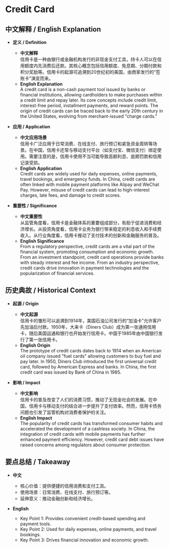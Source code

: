 # Credit Card

## 中文解释 / English Explanation

* **定义 / Definition**  
  - **中文解释**  
    信用卡是一种由银行或金融机构发行的非现金支付工具，持卡人可以在信用额度内先消费后还款。其核心概念包括信用额度、免息期、分期付款和积分奖励等。信用卡的起源可追溯到20世纪初的美国，由商家发行的“签账卡”演变而来。  
  - **English Explanation**  
    A credit card is a non-cash payment tool issued by banks or financial institutions, allowing cardholders to make purchases within a credit limit and repay later. Its core concepts include credit limit, interest-free period, installment payments, and reward points. The origin of credit cards can be traced back to the early 20th century in the United States, evolving from merchant-issued "charge cards."

* **应用 / Application**  
  - **中文应用场景**  
    信用卡广泛应用于日常消费、在线支付、旅行预订和紧急资金周转等场景。在中国，信用卡还常与移动支付平台（如支付宝、微信支付）绑定使用。需要注意的是，信用卡使用不当可能导致高额利息、逾期罚款和信用记录受损。  
  - **English Application**  
    Credit cards are widely used for daily expenses, online payments, travel bookings, and emergency funds. In China, credit cards are often linked with mobile payment platforms like Alipay and WeChat Pay. However, misuse of credit cards can lead to high-interest charges, late fees, and damage to credit scores.

* **重要性 / Significance**  
  - **中文重要性**  
    从监管角度看，信用卡是金融体系的重要组成部分，有助于促进消费和经济增长。从投资角度看，信用卡业务为银行带来稳定的利息收入和手续费收入。从行业角度看，信用卡推动了支付技术的创新和金融服务的普及。  
  - **English Significance**  
    From a regulatory perspective, credit cards are a vital part of the financial system, promoting consumption and economic growth. From an investment standpoint, credit card operations provide banks with steady interest and fee income. From an industry perspective, credit cards drive innovation in payment technologies and the popularization of financial services.

## 历史典故 / Historical Context

* **起源 / Origin**  
  - **中文起源**  
    信用卡的雏形可以追溯到1914年，美国石油公司发行的“加油卡”允许客户先加油后付款。1950年，大来卡（Diners Club）成为第一张通用信用卡，随后美国运通和银行也开始发行信用卡。中国于1985年由中国银行发行了第一张信用卡。  
  - **English Origin**  
    The prototype of credit cards dates back to 1914 when an American oil company issued "fuel cards" allowing customers to buy fuel and pay later. In 1950, Diners Club introduced the first universal credit card, followed by American Express and banks. In China, the first credit card was issued by Bank of China in 1985.

* **影响 / Impact**  
  - **中文影响**  
    信用卡的普及改变了人们的消费习惯，推动了无现金社会的发展。在中国，信用卡与移动支付的结合进一步提升了支付效率。然而，信用卡债务问题也引发了监管机构对消费者保护的关注。  
  - **English Impact**  
    The popularity of credit cards has transformed consumer habits and accelerated the development of a cashless society. In China, the integration of credit cards with mobile payments has further enhanced payment efficiency. However, credit card debt issues have raised concerns among regulators about consumer protection.

## 要点总结 / Takeaway

* **中文**  
  - 核心价值：提供便捷的信用消费和支付工具。  
  - 使用场景：日常消费、在线支付、旅行预订等。  
  - 延伸意义：推动金融创新和经济增长。  

* **English**  
  - Key Point 1: Provides convenient credit-based spending and payment tools.  
  - Key Point 2: Used for daily expenses, online payments, and travel bookings.  
  - Key Point 3: Drives financial innovation and economic growth.
